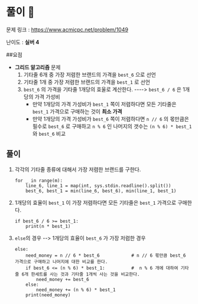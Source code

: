 # 풀이 :notebook:

   문제 링크 : https://www.acmicpc.net/problem/1049
   
   난이도 : __실버 4__
   
##요점
- __그리드 알고리즘__ 문제
    1. 기타줄 6개 중 가장 저렴한 브랜드의 가격을 `best_6` 으로 선언
    2. 기타줄 1개 중 가장 저렴한 브랜드의 가격을 `best_1` 로 선언
    3. `best_6` 의 가격을 기타줄 1개당의 효울로 계산한다. ----> `best_6 / 6` 은 1개당의 가격 가성비
        - 만약 1개당의 가격 가성비가 `best_1` 쪽이 저렴하다면 모든 기타줄은 `best_1` 가격으로 구매하는 것이 __최소 가격__
        - 만약 1개당의 가격 가성비가 `best_6` 쪽이 저렴하다면 `n // 6` 의 몫만큼은 필수로 `best_6` 로 구매하고 `n % 6` 인 나머지의 갯수는 `(n % 6) * best_1` 와 `best_6` 비교
        
## 풀이
1. 각각의 기타줄 종류에 대해서 가장 저렴한 브랜드를 구한다.
    ```
    for _ in range(m):
        line_6, line_1 = map(int, sys.stdin.readline().split())
        best_6, best_1 = min(line_6, best_6), min(line_1, best_1)
    ```

2. 1개당의 효율이 `best_1` 이 가장 저렴하다면 모든 기타줄은 `best_1` 가격으로 구매한다.
    ```
    if best_6 / 6 >= best_1:
        print(n * best_1)
    ```

3. `else`의 경우 --> 1개당의 효율이 `best_6` 가 가장 저렴한 경우
    ```
    else:
        need_money = n // 6 * best_6            # n // 6 몫만큼 best_6 가격으로 구매하고 나머지에 대한 비교를 한다.
        if best_6 <= (n % 6) * best_1:          #  n % 6 개에 대하여 기타줄 6개 한세트를 사는 것과 기타줄 1개씩 사는 것을 비교한다.
            need_money += best_6
        else:
            need_money += (n % 6) * best_1
        print(need_money)
    ```